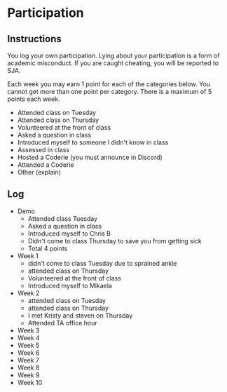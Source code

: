 Participation
=============

## Instructions ##

You log your own participation. Lying about your participation is a form of
academic misconduct. If you are caught cheating, you will be reported to SJA.

Each week you may earn 1 point for each of the categories below. You cannot get
more than one point per category. There is a maximum of 5 points each week.

+ Attended class on Tuesday
+ Attended class on Thursday
+ Volunteered at the front of class
+ Asked a question in class
+ Introduced myself to someone I didn't know in class
+ Assessed in class
+ Hosted a Coderie (you must announce in Discord)
+ Attended a Coderie
+ Other (explain)

## Log ##

- Demo
	+ Attended class Tuesday
	+ Asked a question in class
	+ Introduced myself to Chris B
	+ Didn't come to class Thursday to save you from getting sick
	+ Total 4 points
- Week 1
  + didn't come to class Tuesday due to sprained ankle
  + attended class on Thursday
  + Volunteered at the front of class
  + Introduced myself to Mikaela
- Week 2
  + attended class on Tuesday
  + attended class on Thursday
  + I met Kristy and steven on Thursday
  + Attended TA office hour
- Week 3
- Week 4
- Week 5
- Week 6
- Week 7
- Week 8
- Week 9
- Week 10
